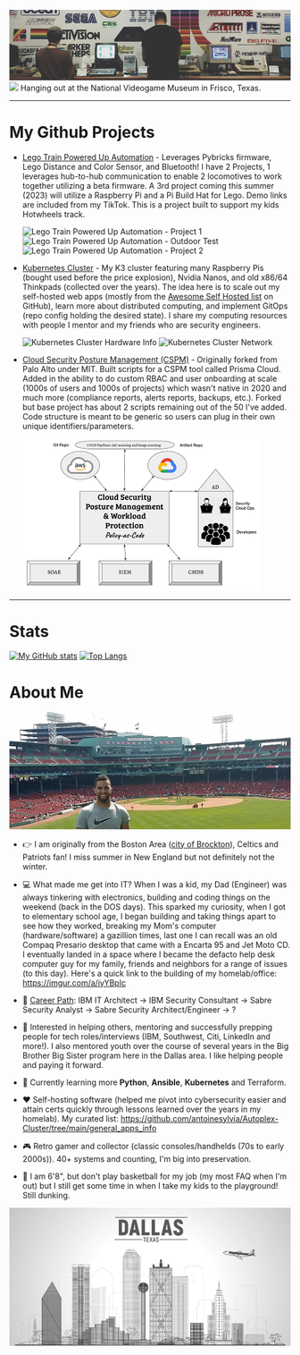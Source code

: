 ![banner](https://github.com/antoinesylvia/antoinesylvia/blob/main/banner.jpg)
![](https://komarev.com/ghpvc/?username=antoinesylvia&color=grey) Hanging out at the National Videogame Museum in Frisco, Texas.

------------------------------
# My Github Projects
* [Lego Train Powered Up Automation](https://github.com/antoinesylvia/dfw_metroplex_poweredup_train) - Leverages Pybricks firmware, Lego Distance and Color Sensor, and Bluetooth! I have 2 Projects, 1 leverages hub-to-hub communication to enable 2 locomotives to work together utilizing a beta firmware. A 3rd project coming this summer (2023) will utilize a Raspberry Pi and a Pi Build Hat for Lego. Demo links are included from my TikTok. This is a project built to support my kids Hotwheels track. 

  ![Lego Train Powered Up Automation - Project 1](https://github.com/antoinesylvia/dfw_metroplex_poweredup_train/blob/8380397289f0077545aec01b9a945f6d8fc9f5ff/zz_train_demo/project1.gif)
  ![Lego Train Powered Up Automation - Outdoor Test](https://github.com/antoinesylvia/dfw_metroplex_poweredup_train/blob/8380397289f0077545aec01b9a945f6d8fc9f5ff/zz_train_demo/outdoor_test.gif)
  ![Lego Train Powered Up Automation - Project 2](https://github.com/antoinesylvia/dfw_metroplex_poweredup_train/blob/8380397289f0077545aec01b9a945f6d8fc9f5ff/zz_train_demo/project2.gif)

* [Kubernetes Cluster](https://github.com/antoinesylvia/Autoplex-Cluster) - My K3 cluster featuring many Raspberry Pis (bought used before the price explosion), Nvidia Nanos, and old x86/64 Thinkpads (collected over the years). The idea here is to scale out my self-hosted web apps (mostly from the [Awesome Self Hosted list](https://github.com/awesome-selfhosted/awesome-selfhosted) on GitHub), learn more about distributed computing, and implement GitOps (repo config holding the desired state). I share my computing resources with people I mentor and my friends who are security engineers.

  ![Kubernetes Cluster Hardware Info](https://github.com/antoinesylvia/Autoplex-Cluster/blob/a698782fab9cfef6df0b7fffd59080a50aa8da3a/hardware_info/lab.gif)
  ![Kubernetes Cluster Network](https://github.com/antoinesylvia/Autoplex-Cluster/blob/ab7a396ae3047457d9c3b55385e86922708b22ae/hardware_info/network.gif)

* [Cloud Security Posture Management (CSPM)](https://github.com/antoinesylvia/pc-toolbox) - Originally forked from Palo Alto under MIT. Built scripts for a CSPM tool called Prisma Cloud. Added in the ability to do custom RBAC and user onboarding at scale (1000s of users and 1000s of projects) which wasn't native in 2020 and much more (compliance reports, alerts reports, backups, etc.). Forked but base project has about 2 scripts remaining out of the 50 I've added. Code structure is meant to be generic so users can plug in their own unique identifiers/parameters.

  ![CSPM](https://github.com/antoinesylvia/antoinesylvia/blob/c79f41d952ae252e547172428cb22b1b1f4f171e/z-cspm_.png)
  
* * * *

# Stats
[![My GitHub stats](https://github-readme-stats.vercel.app/api?username=antoinesylvia&theme=dark&show_icons=true)](https://github.com/anuraghazra/github-readme-stats)
[![Top Langs](https://github-readme-stats.vercel.app/api/top-langs/?username=antoinesylvia&theme=dark&show_icons=true)](https://github.com/anuraghazra/github-readme-stats)

# About Me
![Boston](https://github.com/antoinesylvia/antoinesylvia/blob/f474daa30a7410869dbdd60be384bf89055ebd38/fenway.jpg)


-   :point_right: I am originally from the Boston Area ([city of Brockton](https://www.youtube.com/watch?v=icGphpZFYVw&t=1127s)), Celtics and Patriots fan! I miss summer in New England but not definitely not the winter.
-   :computer: What made me get into IT? When I was a kid, my Dad (Engineer) was always tinkering with electronics, building and coding things on the weekend (back in the DOS days). This sparked my curiosity, when I got to elementary school age, I began building and taking things apart to see how they worked, breaking my Mom's computer (hardware/software) a gazillion times, last one I can recall was an old Compaq Presario desktop that came with a Encarta 95 and Jet Moto CD. I eventually landed in a space where I became the defacto help desk computer guy for my family, friends and neighbors for a range of issues (to this day). Here's a quick link to the building of my homelab/office: https://imgur.com/a/iyYBpIc
-   :construction_worker: [Career Path](https://www.linkedin.com/in/antoinesylvia/): IBM IT Architect -> IBM Security Consultant -> Sabre Security Analyst -> Sabre Security Architect/Engineer -> ?
-   :monocle_face: Interested in helping others, mentoring and successfully prepping people for tech roles/interviews (IBM, Southwest, Citi, LinkedIn and more!). I also mentored youth over the course of several years in the Big Brother Big Sister program here in the Dallas area. I like helping people and paying it forward. 
-   :seedling: Currently learning more **Python**, **Ansible**, **Kubernetes** and Terraform.
-   :heart: Self-hosting software (helped me pivot into cybersecurity easier and attain certs quickly through lessons learned over the years in my homelab). My curated list: https://github.com/antoinesylvia/Autoplex-Cluster/tree/main/general_apps_info
-   :video_game: Retro gamer and collector (classic consoles/handhelds (70s to early 2000s)). 40+ systems and counting, I'm big into preservation.

-   :basketball: I am 6'8", but don't play basketball for my job (my most FAQ when I'm out) but I still get some time in when I take my kids to the playground! Still dunking.




![banner0](https://github.com/antoinesylvia/antoinesylvia/blob/main/dallas.PNG)
